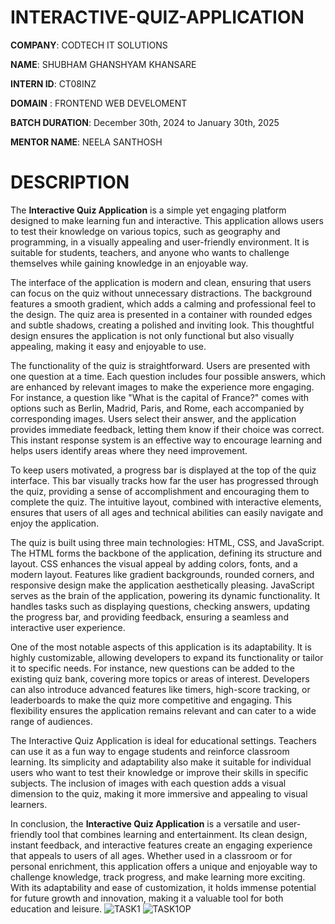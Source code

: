 # INTERACTIVE-QUIZ-APPLICATION

**COMPANY**: CODTECH IT SOLUTIONS

**NAME**: SHUBHAM GHANSHYAM KHANSARE

**INTERN ID**: CT08INZ

**DOMAIN** : FRONTEND WEB DEVELOMENT

**BATCH DURATION**: December 30th, 2024 to January 30th, 2025

**MENTOR NAME**: NEELA SANTHOSH


# DESCRIPTION
The **Interactive Quiz Application** is a simple yet engaging platform designed to make learning fun and interactive. This application allows users to test their knowledge on various topics, such as geography and programming, in a visually appealing and user-friendly environment. It is suitable for students, teachers, and anyone who wants to challenge themselves while gaining knowledge in an enjoyable way.

The interface of the application is modern and clean, ensuring that users can focus on the quiz without unnecessary distractions. The background features a smooth gradient, which adds a calming and professional feel to the design. The quiz area is presented in a container with rounded edges and subtle shadows, creating a polished and inviting look. This thoughtful design ensures the application is not only functional but also visually appealing, making it easy and enjoyable to use.

The functionality of the quiz is straightforward. Users are presented with one question at a time. Each question includes four possible answers, which are enhanced by relevant images to make the experience more engaging. For instance, a question like "What is the capital of France?" comes with options such as Berlin, Madrid, Paris, and Rome, each accompanied by corresponding images. Users select their answer, and the application provides immediate feedback, letting them know if their choice was correct. This instant response system is an effective way to encourage learning and helps users identify areas where they need improvement.

To keep users motivated, a progress bar is displayed at the top of the quiz interface. This bar visually tracks how far the user has progressed through the quiz, providing a sense of accomplishment and encouraging them to complete the quiz. The intuitive layout, combined with interactive elements, ensures that users of all ages and technical abilities can easily navigate and enjoy the application.

The quiz is built using three main technologies: HTML, CSS, and JavaScript. The HTML forms the backbone of the application, defining its structure and layout. CSS enhances the visual appeal by adding colors, fonts, and a modern layout. Features like gradient backgrounds, rounded corners, and responsive design make the application aesthetically pleasing. JavaScript serves as the brain of the application, powering its dynamic functionality. It handles tasks such as displaying questions, checking answers, updating the progress bar, and providing feedback, ensuring a seamless and interactive user experience.

One of the most notable aspects of this application is its adaptability. It is highly customizable, allowing developers to expand its functionality or tailor it to specific needs. For instance, new questions can be added to the existing quiz bank, covering more topics or areas of interest. Developers can also introduce advanced features like timers, high-score tracking, or leaderboards to make the quiz more competitive and engaging. This flexibility ensures the application remains relevant and can cater to a wide range of audiences.

The Interactive Quiz Application is ideal for educational settings. Teachers can use it as a fun way to engage students and reinforce classroom learning. Its simplicity and adaptability also make it suitable for individual users who want to test their knowledge or improve their skills in specific subjects. The inclusion of images with each question adds a visual dimension to the quiz, making it more immersive and appealing to visual learners.

In conclusion, the **Interactive Quiz Application** is a versatile and user-friendly tool that combines learning and entertainment. Its clean design, instant feedback, and interactive features create an engaging experience that appeals to users of all ages. Whether used in a classroom or for personal enrichment, this application offers a unique and enjoyable way to challenge knowledge, track progress, and make learning more exciting. With its adaptability and ease of customization, it holds immense potential for future growth and innovation, making it a valuable tool for both education and leisure.
![TASK1](https://github.com/user-attachments/assets/340721fc-db88-45e1-a936-cd05f3335e94)
![TASK1OP](https://github.com/user-attachments/assets/101c1d66-ec87-4642-83fd-068ae41e9cb5)
